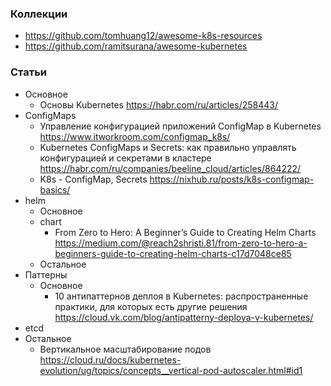 
### Коллекции

- https://github.com/tomhuang12/awesome-k8s-resources
- https://github.com/ramitsurana/awesome-kubernetes

### Статьи

- Основное
    - Основы Kubernetes https://habr.com/ru/articles/258443/
- СonfigMaps
    - Управление конфигурацией приложений ConfigMap в Kubernetes https://www.itworkroom.com/configmap_k8s/
    - Kubernetes ConfigMaps и Secrets: как правильно управлять конфигурацией и секретами в кластере https://habr.com/ru/companies/beeline_cloud/articles/864222/
    - K8s - ConfigMap, Secrets https://nixhub.ru/posts/k8s-configmap-basics/
- helm
    - Основное
    - chart
        - From Zero to Hero: A Beginner’s Guide to Creating Helm Charts https://medium.com/@reach2shristi.81/from-zero-to-hero-a-beginners-guide-to-creating-helm-charts-c17d7048ce85
    - Остальное
- Паттерны
    - Основное
        - 10 антипаттернов деплоя в Kubernetes: распространенные практики, для которых есть другие решения https://cloud.vk.com/blog/antipatterny-deploya-v-kubernetes/
- etcd
- Остальное
    - Вертикальное масштабирование подов https://cloud.ru/docs/kubernetes-evolution/ug/topics/concepts__vertical-pod-autoscaler.html#id1